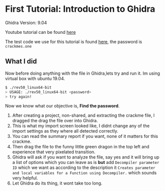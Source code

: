 # First Tutorial: Introduction to Ghidra

Ghidra Version: 9.04

Youtube tutorial can be found [here](https://www.youtube.com/watch?v=fTGTnrgjuGA)

The test code we use for this tutorial is found [here](https://crackmes.one/crackme/5b8a37a433c5d45fc286ad83), the
password is `crackmes.one`

## What I did

Now before doing anything with the file in Ghidra,lets try and run it. Im using virtual box with ubuntu 19.04.

```bash
$ ./rev50_linux64-bit
> USAGE: ./rev50_linux64-bit <password>
> try again!
```

Now we know what our objective is, **Find the password**.

1. After creating a project, non-shared, and extracting the crackme file, I dragged the drag the file over into Ghidra.
2. This is what my import screen looked like, I didnt change any of the import settings as they where all detected
   correctly.
3. You can read the summary report if you want, none of it matters for this crackme.
4. Then drag the file to the funny little green dragon in the top left and experience that very pixelated transition.
5. Ghidra will ask if you want to analyze the file, say yes and it will bring up a list of options which you can leave
   as is **but** add `Decompiler parameter ID` which we want as according to the description it `Creates parameter and
   local variables for a Function using Decompiler.` which sounds very helpful.
6. Let Ghidra do its thing, it wont take too long.
